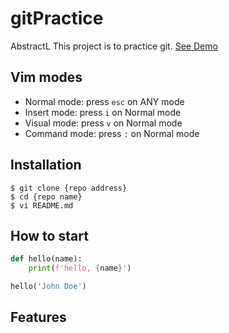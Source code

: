 # gitPractice

AbstractL This project is to practice git.
[See Demo](https://www.google.com/)

## Vim modes

- Normal mode: press `esc` on ANY mode
- Insert mode: press `i` on Normal mode
- Visual mode: press `v` on Normal mode
- Command mode: press `:` on Normal mode

## Installation

```shell
$ git clone {repo address}
$ cd {repo name}
$ vi README.md
```

## How to start

```python
def hello(name):
    print(f'hello, {name}')

hello('John Doe')
```

## Features
